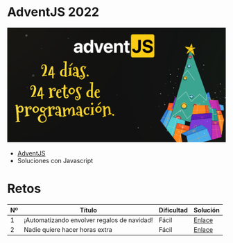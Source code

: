 # AdventJS 2022

![](./adventjs2022.png)

- [AdventJS](https://adventjs.dev/ "AdventJS")
- Soluciones con Javascript

# Retos

| Nº  | Título                                      | Dificultad | Solución                                                                |
| --- | ------------------------------------------- | ---------- | ----------------------------------------------------------------------- |
| 1   | ¡Automatizando envolver regalos de navidad! | Fácil      | [Enlace](https://github.com/facindito/adventjs2022/tree/master/reto-01) |
| 2   | Nadie quiere hacer horas extra              | Fácil      | [Enlace]()                                                              |
